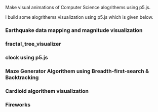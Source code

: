 Make visual animations of Computer Science alogrithems using p5.js.

I build some alogrithems visualization using p5.js which is given below.

### Earthquake data mapping and magnitude visualization
### fractal_tree_visualizer
### clock using p5.js
### Maze Generator Algorithem using Breadth-first-search & Backtracking
### Cardioid algorithem visualization
### Fireworks 
